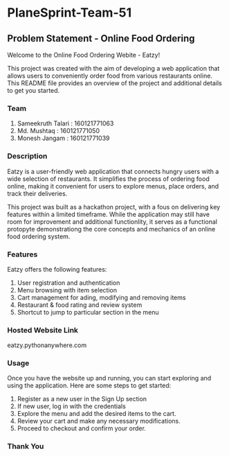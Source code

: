 # PlaneSprint-Team-51

## Problem Statement - Online Food Ordering

Welcome to the Online Food Ordering Webite - Eatzy!

This project  was created with the aim of developing a web application that allows users to conveniently order food from various restaurants online. This README file provides an overview of the project and additional details to get you started.

### Team
1. Sameekruth Talari : 160121771063
2. Md. Mushtaq : 160121771050
3. Monesh Jangam : 160121771039

### Description
Eatzy is a user-friendly web application that connects hungry users with a wide selection of restaurants. It simplifies the process of ordering food online, making it convenient for users to explore menus, place orders, and track their deliveries.

This project was built as a hackathon project, with a fous on delivering key features within a limited timeframe. While the application may still have room for improvement and additional functionlity, it serves as a functional protopyte demonstrationg the core concepts and mechanics of an online food ordering system.

### Features
Eatzy offers the following features:
1. User registration and authentication
2. Menu browsing with item selection
3. Cart management for ading, modifying and removing items
4. Restaurant & food rating and review system
5. Shortcut to jump to particular section in the menu

   
### Hosted Website Link 
eatzy.pythonanywhere.com

### Usage
Once you have the website up and running, you can start exploring and using the application. Here are some steps to get started:
1. Register as a new user in the Sign Up section
2. If new user, log in with the credentials
3. Explore the menu and add the desired items to the cart.
4. Review your cart and make any necessary modifications.
5. Proceed to checkout and confirm your order.

### Thank You
